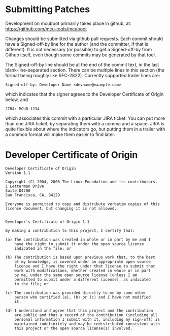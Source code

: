 # Submitting Patches

Development on mcuboot primarily takes place in github, at:
https://github.com/mcu-tools/mcuboot

Changes should be submitted via github pull requests.  Each commit
should have a Signed-off-by line for the author (and the committer, if
that is different).  It is not necessary (or possible) to get a
Signed-off-by from Github itself, even though some commits may be
generated by that tool.

The Signed-off-by line should be at the end of the commit text, in the
last blank-line-separated section.  There can be multiple lines in
this section (the format being roughly like RFC-2822).  Currently
supported trailer lines are:

    Signed-off-by: Developer Name <devname@example.com>

which indicates that the signer agrees to the Developer Certificate of
Origin below, and

    JIRA: MCUB-1234

which associates this commit with a particular JIRA ticket.  You can
put more than one JIRA ticket, by separating them with a comma and a
space.  JIRA is quite flexible about where the indicators go, but
putting them in a trailer with a common format will make them easier
to find later.

# Developer Certificate of Origin

```
Developer Certificate of Origin
Version 1.1

Copyright (C) 2004, 2006 The Linux Foundation and its contributors.
1 Letterman Drive
Suite D4700
San Francisco, CA, 94129

Everyone is permitted to copy and distribute verbatim copies of this
license document, but changing it is not allowed.


Developer's Certificate of Origin 1.1

By making a contribution to this project, I certify that:

(a) The contribution was created in whole or in part by me and I
    have the right to submit it under the open source license
    indicated in the file; or

(b) The contribution is based upon previous work that, to the best
    of my knowledge, is covered under an appropriate open source
    license and I have the right under that license to submit that
    work with modifications, whether created in whole or in part
    by me, under the same open source license (unless I am
    permitted to submit under a different license), as indicated
    in the file; or

(c) The contribution was provided directly to me by some other
    person who certified (a), (b) or (c) and I have not modified
    it.

(d) I understand and agree that this project and the contribution
    are public and that a record of the contribution (including all
    personal information I submit with it, including my sign-off) is
    maintained indefinitely and may be redistributed consistent with
    this project or the open source license(s) involved.
```
